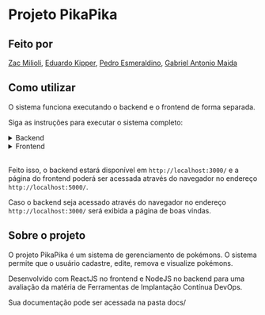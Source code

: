 # Projeto PikaPika

## Feito por
[Zac Milioli](https://www.linkedin.com/in/zac-milioli/), [Eduardo Kipper](https://www.linkedin.com/in/eduardo-kipper-3451771a4/), [Pedro Esmeraldino](https://www.linkedin.com/in/pedro-esmeraldino-922b82214/), [Gabriel Antonio Maida](https://github.com/GabrielMaida)

## Como utilizar

O sistema funciona executando o backend e o frontend de forma separada.

Siga as instruções para executar o sistema completo:

<details><summary>Backend</summary>

Abra um terminal na raíz do projeto e navegue até a pasta "backend" através do terminal
    
```bash 
cd backend\src
```

Instale as dependências do backend

```bash
npm install
```

Inicie o backend

```bash
npm start
```

</details>

<details><summary>Frontend</summary>

Abra outro terminal na raíz do projeto e navegue até a pasta "frontend" através do terminal

```bash
cd frontend
```

Instale as dependências do frontend

```bash
npm install
```

Inicie o frontend

```bash
npm start
```

</details>

<br>

Feito isso, o backend estará disponível em `http://localhost:3000/` e a página do frontend poderá ser acessada através do navegador no endereço `http://localhost:5000/`.

Caso o backend seja acessado através do navegador no endereço `http://localhost:3000/` será exibida a página de boas vindas.

## Sobre o projeto

O projeto PikaPika é um sistema de gerenciamento de pokémons. O sistema permite que o usuário cadastre, edite, remova e visualize pokémons.

Desenvolvido com ReactJS no frontend e NodeJS no backend para uma avaliação da matéria de Ferramentas de Implantação Contínua DevOps.

Sua documentação pode ser acessada na pasta docs/
